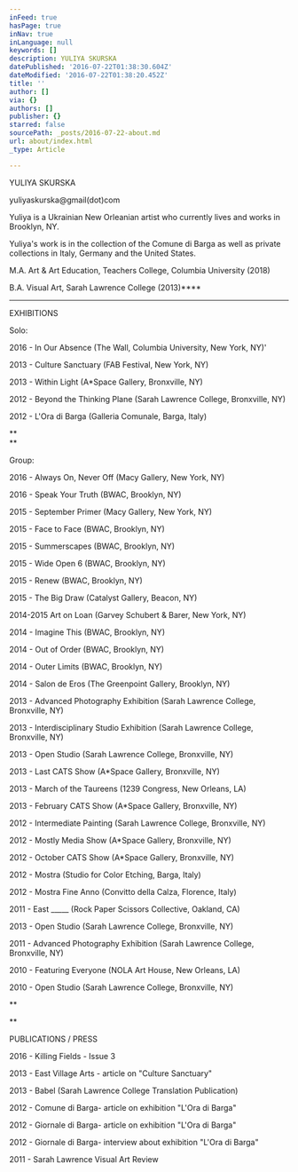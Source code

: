 ```yaml
---
inFeed: true
hasPage: true
inNav: true
inLanguage: null
keywords: []
description: YULIYA SKURSKA
datePublished: '2016-07-22T01:38:30.604Z'
dateModified: '2016-07-22T01:38:20.452Z'
title: ''
author: []
via: {}
authors: []
publisher: {}
starred: false
sourcePath: _posts/2016-07-22-about.md
url: about/index.html
_type: Article

---
```

YULIYA SKURSKA

  
yuliyaskurska@gmail(dot)com

  
Yuliya is a Ukrainian New Orleanian artist who currently lives and works in Brooklyn, NY. 

Yuliya's work is in the collection of the Comune di Barga as well as private collections in Italy, Germany and the United States.

M.A. Art & Art Education, Teachers College, Columbia University (2018)

B.A. Visual Art, Sarah Lawrence College (2013)****

****

EXHIBITIONS

Solo:

2016 - In Our Absence (The Wall, Columbia University, New York, NY)'

2013 - Culture Sanctuary (FAB Festival, New York, NY)

2013 - Within Light (A\*Space Gallery, Bronxville, NY)

2012 - Beyond the Thinking Plane (Sarah Lawrence College, Bronxville, NY)

2012 - L'Ora di Barga (Galleria Comunale, Barga, Italy)

**  
**

Group:

2016 - Always On, Never Off (Macy Gallery, New York, NY)

2016 - Speak Your Truth (BWAC, Brooklyn, NY)

2015 - September Primer (Macy Gallery, New York, NY)

2015 - Face to Face (BWAC, Brooklyn, NY)

2015 - Summerscapes (BWAC, Brooklyn, NY)

2015 - Wide Open 6 (BWAC, Brooklyn, NY)

2015 - Renew (BWAC, Brooklyn, NY)

2015 - The Big Draw (Catalyst Gallery, Beacon, NY)

2014-2015 Art on Loan (Garvey Schubert & Barer, New York, NY)

2014 - Imagine This (BWAC, Brooklyn, NY)

2014 - Out of Order (BWAC, Brooklyn, NY)

2014 - Outer Limits (BWAC, Brooklyn, NY)

2014 - Salon de Eros (The Greenpoint Gallery, Brooklyn, NY) 

2013 - Advanced Photography Exhibition (Sarah Lawrence College, Bronxville, NY)

2013 - Interdisciplinary Studio Exhibition (Sarah Lawrence College, Bronxville, NY)

2013 - Open Studio (Sarah Lawrence College, Bronxville, NY)

2013 - Last CATS Show (A\*Space Gallery, Bronxville, NY)

2013 - March of the Taureens (1239 Congress, New Orleans, LA)

2013 - February CATS Show (A\*Space Gallery, Bronxville, NY)

2012 - Intermediate Painting (Sarah Lawrence College, Bronxville, NY)

2012 - Mostly Media Show (A\*Space Gallery, Bronxville, NY)

2012 - October CATS Show (A\*Space Gallery, Bronxville, NY)

2012 - Mostra (Studio for Color Etching, Barga, Italy)

2012 - Mostra Fine Anno (Convitto della Calza, Florence, Italy)

2011 - East \_\_\_\_\_ (Rock Paper Scissors Collective, Oakland, CA)

2013 - Open Studio (Sarah Lawrence College, Bronxville, NY)

2011 - Advanced Photography Exhibition (Sarah Lawrence College, Bronxville, NY)

2010 - Featuring Everyone (NOLA Art House, New Orleans, LA)

2010 - Open Studio (Sarah Lawrence College, Bronxville, NY)

**  
  
  
**

PUBLICATIONS / PRESS

2016 - Killing Fields - Issue 3 

2013 - East Village Arts - article on "Culture Sanctuary" 

2013 - Babel (Sarah Lawrence College Translation Publication) 

2012 - Comune di Barga- article on exhibition "L'Ora di Barga" 

2012 - Giornale di Barga- article on exhibition "L'Ora di Barga" 

2012 - Giornale di Barga- interview about exhibition "L'Ora di Barga" 

**[][0][][1][][2][][3][][4]**

2011 - Sarah Lawrence Visual Art Review

[0]: http://killingfieldsjournal.com/Yuliya-Skurska
[1]: http://www.eastvillagearts.org/celebrating-ukrainian-heritage-at-the-fab-festival/
[2]: http://www.rcbarga.it/ComuneNews/2012/Mostra%20Yuliva%20Skurska%20-%2004%20Agosto%202012/Mostra%20Yuliva%20Skurska%20-%2004%20Agosto%202012.htm
[3]: http://www.barganews.com/2012/08/04/yuliya-skurska-exhibition-based-on-pascolis-poetry/
[4]: https://audioboo.fm/boos/900810-yuliya-skurska-exhibition